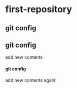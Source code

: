 # first-repository
## git config
## git config
add new contents
#### git config
add new contents again!

